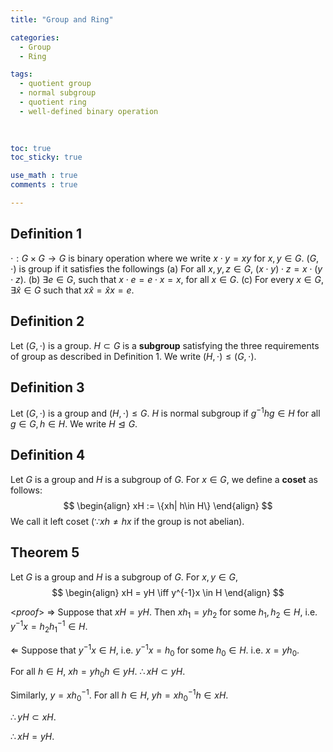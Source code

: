 ```yaml
---
title: "Group and Ring"

categories:
  - Group
  - Ring

tags:
  - quotient group
  - normal subgroup
  - quotient ring
  - well-defined binary operation
  
  

toc: true
toc_sticky: true

use_math : true
comments : true

---
```



## Definition 1
$\cdot: G\times G \to G$ is binary operation where we write $x\cdot y =xy$ for $x,y\in G$. 
$(G,\cdot)$ is group if it satisfies the followings
(a) For all $x,y,z \in G$, $(x\cdot y)\cdot z = x\cdot (y\cdot z)$.
(b) $\exists e \in G$, such that $x\cdot e = e\cdot x = x$, for all $x\in G$.
(c) For every $x \in G$, $\exists \hat{x} \in G$ such that $x \hat{x} = \hat{x}x = e$.

## Definition 2
Let $(G,\cdot)$ is a group. $H \subset G$ is a **subgroup** satisfying the three requirements of group as described in Definition 1. We write $(H,\cdot) \leq (G,\cdot)$.

## Definition 3
Let  $(G,\cdot)$ is a group and $(H,\cdot) \leq G$. $H$ is normal subgroup if $g^{-1}hg\in H$ for all $g \in G, h \in H$. We write $H \trianglelefteq G$.




## Definition 4
Let $G$ is a group and $H$ is a subgroup of $G$. For $x \in G$, we define a **coset** as follows:
$$
\begin{align}
xH := \{xh| h\in H\}
\end{align}
$$
We call it left coset ($\because xh \neq hx$ if the group is not abelian).

## Theorem 5
 Let $G$ is a group and $H$ is a subgroup of $G$. For $x,y \in G$,
$$
\begin{align}
xH = yH \iff y^{-1}x \in H
\end{align}
$$

<*proof*>
$\Rightarrow$ Suppose that $xH = yH$. Then $xh_1 = yh_2$ for some $h_1, h_2 \in H$, i.e. $y^{-1}x = h_2 h^{-1}_1 \in H.$

$\Leftarrow$ Suppose that $y^{-1}x \in H$, i.e. $y^{-1}x = h_0$ for some $h_0 \in H$. i.e. $x = yh_0$.

For all $h \in H$, $xh = yh_0h\in yH$.
$\therefore xH \subset yH$.

Similarly, $y=xh^{-1}_0$. For all $h \in H$, $yh=xh^{-1}_0h \in xH$.

$\therefore yH \subset xH.$

$\therefore xH = yH$.

$$\tag*{$\square$}$$


 
